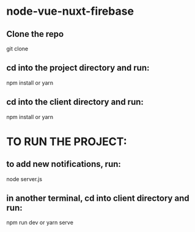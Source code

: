 # node-vue-nuxt-firebase

## Clone the repo
  git clone <repo url>
  
## cd into the project directory and run:
  npm install or yarn

## cd into the client directory and run:
npm install or yarn

# TO RUN THE PROJECT:

## to add new notifications, run:
node server.js

## in another terminal, cd into client directory and run:
npm run dev or yarn serve
